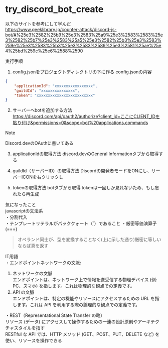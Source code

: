 # try_discord_bot_create
以下のサイトを参考にして学んだ</br>
https://www.geeklibrary.jp/counter-attack/discord-js-bot/#%25e3%2582%25b9%25e3%2583%25a9%25e3%2583%2583%25e3%2582%25b7%25e3%2583%25a5%25e3%2582%25b3%25e3%2583%259e%25e3%2583%25b3%25e3%2583%2589%25e3%2581%25ae%25e4%25bd%259c%25e6%2588%2590

実行手順
1. config.jsonをプロジェクトディレクトリの下に作る
config.jsonの内容
```json
{
    "applicationId": "xxxxxxxxxxxxxxxxx",
    "guildId": "xxxxxxxxxxxxxxx",
    "token": "xxxxxxxxxxxxxxxxxxxxxxxxx"
}
```
2. サーバーへbotを追加する方法</br>
https://discord.com/api/oauth2/authorize?client_id=ここにCLIENT_IDを貼り付け&permissions=0&scope=bot%20applications.commands

> [!NOTE]
> Discord.devのOAuthに書いてある

3. applicationIdの取得方法
discord.devのGeneral Informationタブから取得する

4. guildId（サーバーID）の取得方法
Discordの開発者モードをONにし、サーバーICONを右クリックし

5. tokenの取得方法
botタブから取得
tokenは一回しか見れないため、もし忘れたら再生成


気になったこと</br>
javascriptの文法系</br>
・分割代入</br>
・テンプレートリテラルがバッククォート（`）であること
・厳密等価演算子(===)
> オペランド同士が、型を変換することなく(上に示した通り)厳密に等しいならば真を返す


IT用語</br>
・エンドポイントネットワークの文脈:
1. ネットワークの文脈</br>
エンドポイントは、ネットワーク上で情報を送受信する物理デバイス (例: PC、スマホ) を指します。これは物理的な観点での定義です。
2. API の文脈</br>
エンドポイントは、特定の機能やリソースにアクセスするための URL を指します。これは API を利用する際の論理的な観点での定義です。

・REST（Representational State Transfer の略）</br>
リソース (データ) にアクセスして操作するための一連の設計原則やアーキテクチャスタイルを指す</br>
RESTful な API では、HTTP メソッド (GET、POST、PUT、DELETE など) を使い、リソースを操作できる